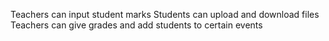 Teachers can input student marks
Students can upload and download files
Teachers can give grades and add students to certain events